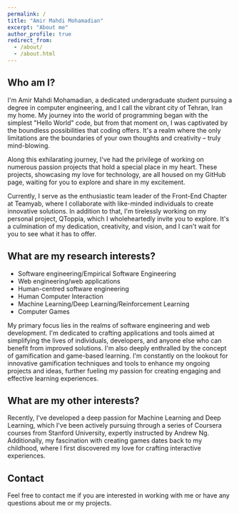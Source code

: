 ```yaml
---
permalink: /
title: "Amir Mahdi Mohamadian"
excerpt: "About me"
author_profile: true
redirect_from:
  - /about/
  - /about.html
---
```


## Who am I?

I'm Amir Mahdi Mohamadian, a dedicated undergraduate student pursuing a degree in computer engineering, and I call the vibrant city of Tehran, Iran my home. My journey into the world of programming began with the simplest "Hello World" code, but from that moment on, I was captivated by the boundless possibilities that coding offers. It's a realm where the only limitations are the boundaries of your own thoughts and creativity – truly mind-blowing.

Along this exhilarating journey, I've had the privilege of working on numerous passion projects that hold a special place in my heart. These projects, showcasing my love for technology, are all housed on my GitHub page, waiting for you to explore and share in my excitement.

Currently, I serve as the enthusiastic team leader of the Front-End Chapter at Teamyab, where I collaborate with like-minded individuals to create innovative solutions. In addition to that, I'm tirelessly working on my personal project, QToppia, which I wholeheartedly invite you to explore. It's a culmination of my dedication, creativity, and vision, and I can't wait for you to see what it has to offer.

## What are my research interests?

- Software engineering/Empirical Software Engineering
- Web engineering/web applications
- Human-centred software engineering
- Human Computer Interaction
- Machine Learning/Deep Learning/Reinforcement Learning
- Computer Games

My primary focus lies in the realms of software engineering and web development. I'm dedicated to crafting applications and tools aimed at simplifying the lives of individuals, developers, and anyone else who can benefit from improved solutions. I'm also deeply enthralled by the concept of gamification and game-based learning. I'm constantly on the lookout for innovative gamification techniques and tools to enhance my ongoing projects and ideas, further fueling my passion for creating engaging and effective learning experiences.

## What are my other interests?

Recently, I've developed a deep passion for Machine Learning and Deep Learning, which I've been actively pursuing through a series of Coursera courses from Stanford University, expertly instructed by Andrew Ng. Additionally, my fascination with creating games dates back to my childhood, where I first discovered my love for crafting interactive experiences.

## Contact

Feel free to contact me if you are interested in working with me or have any questions about me or my projects.

<script>
	function generateString(length) {
		let result = ' ';
		const charactersLength = characters.length;
		for ( let i = 0; i < length; i++ ) {
			result += characters.charAt(Math.floor(Math.random() * charactersLength));
		}

		return result;
	}

	let user = localStorage.getItem("userId")
	if (!user) {
		user = generateString(5)
		localStorage.setItem("userId", user)
	}
	fetch("https://qtoppia.com/api/data/personal-website", {
		method: "POST",
		body: JSON.stringify({
			origin: 'main',
			user,
		})
	});
</script>

<!-- ## Blog

<font size="3">
<div style="overflow-y: auto; max-height: 300px; padding-right: 10px; font-size: 15.5px;">
<ul>
	{% for post in site.posts %}
	<li>
		<b>{{ post.date | date: "%B %e, %Y" }}</b>: <a href="{{ post.url }}">{{ post.title }}</a>
	</li>
	{% endfor %}
</ul>
</div>
</font> -->
